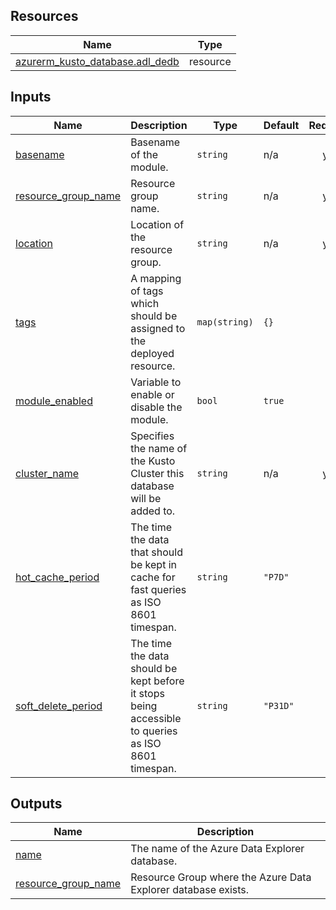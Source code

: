 <!-- BEGIN_TF_DOCS -->
## Resources

| Name | Type |
|------|------|
| [azurerm_kusto_database.adl_dedb](https://registry.terraform.io/providers/hashicorp/azurerm/latest/docs/resources/kusto_database) | resource |

## Inputs

| Name | Description | Type | Default | Required |
|------|-------------|------|---------|:--------:|
| <a name="input_basename"></a> [basename](#input\_basename) | Basename of the module. | `string` | n/a | yes |
| <a name="input_resource_group_name"></a> [resource\_group\_name](#input\_resource\_group\_name) | Resource group name. | `string` | n/a | yes |
| <a name="input_location"></a> [location](#input\_location) | Location of the resource group. | `string` | n/a | yes |
| <a name="input_tags"></a> [tags](#input\_tags) | A mapping of tags which should be assigned to the deployed resource. | `map(string)` | `{}` | no |
| <a name="input_module_enabled"></a> [module\_enabled](#input\_module\_enabled) | Variable to enable or disable the module. | `bool` | `true` | no |
| <a name="input_cluster_name"></a> [cluster\_name](#input\_cluster\_name) | Specifies the name of the Kusto Cluster this database will be added to. | `string` | n/a | yes |
| <a name="input_hot_cache_period"></a> [hot\_cache\_period](#input\_hot\_cache\_period) | The time the data that should be kept in cache for fast queries as ISO 8601 timespan. | `string` | `"P7D"` | no |
| <a name="input_soft_delete_period"></a> [soft\_delete\_period](#input\_soft\_delete\_period) | The time the data should be kept before it stops being accessible to queries as ISO 8601 timespan. | `string` | `"P31D"` | no |

## Outputs

| Name | Description |
|------|-------------|
| <a name="output_name"></a> [name](#output\_name) | The name of the Azure Data Explorer database. |
| <a name="output_resource_group_name"></a> [resource\_group\_name](#output\_resource\_group\_name) | Resource Group where the Azure Data Explorer database exists. |
<!-- END_TF_DOCS -->